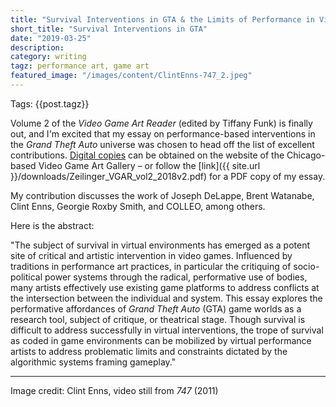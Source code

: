 ```yaml
---
title: "Survival Interventions in GTA & the Limits of Performance in Virtual Environments"
short_title: "Survival Interventions in GTA"
date: "2019-03-25"
description:
category: writing
tagz: performance art, game art
featured_image: "/images/content/ClintEnns-747_2.jpeg"
---
```


Tags: {{post.tagz}}

Volume 2 of the _Video Game Art Reader_ (edited by Tiffany Funk) is finally out, and I'm excited that my essay on performance-based interventions in the _Grand Theft Auto_ universe was chosen to head off the list of excellent contributions. [Digital copies](https://www.videogameartgallery.com/vga-reader) can be obtained on the website of the Chicago-based Video Game Art Gallery – or follow the [link]({{ site.url }}/downloads/Zeilinger_VGAR_vol2_2018v2.pdf) for a PDF copy of my essay.

My contribution discusses the work of Joseph DeLappe, Brent Watanabe, Clint Enns, Georgie Roxby Smith, and COLLEO, among others.

Here is the abstract:

"The subject of survival in virtual environments has emerged as a potent site of critical and artistic intervention in video games. Influenced by traditions in performance art practices, in particular the critiquing of socio-political power systems through the radical, performative use of bodies, many artists effectively use existing game platforms to address conflicts at the intersection between the individual and system. This essay explores the performative affordances of _Grand Theft Auto_ (GTA) game worlds as a research tool, subject of critique, or theatrical stage. Though survival is difficult to address successfully in virtual interventions, the trope of survival as coded in game environments can be mobilized by virtual performance artists to address problematic limits and constraints dictated by the algorithmic systems framing gameplay."

---

Image credit: Clint Enns, video still from _747_ (2011)
